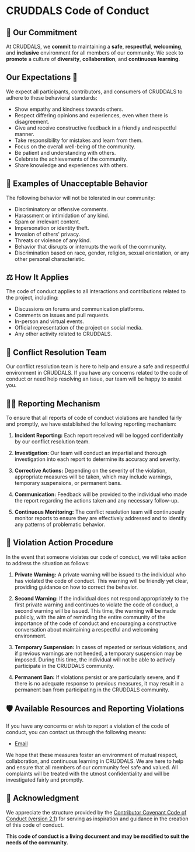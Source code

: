 # CRUDDALS Code of Conduct

## 👥 Our Commitment 

At CRUDDALS, we **commit** to maintaining a **safe**, **respectful**, **welcoming**, and **inclusive** environment for all members of our community. We seek to **promote** a culture of **diversity**, **collaboration**, and **continuous learning**.

## Our Expectations 📜

We expect all participants, contributors, and consumers of CRUDDALS to adhere to these behavioral standards:

- Show empathy and kindness towards others.
- Respect differing opinions and experiences, even when there is disagreement.
- Give and receive constructive feedback in a friendly and respectful manner.
- Take responsibility for mistakes and learn from them.
- Focus on the overall well-being of the community.
- Be patient and understanding with others.
- Celebrate the achievements of the community.
- Share knowledge and experiences with others.

## 🚫 Examples of Unacceptable Behavior 

The following behavior will not be tolerated in our community:

- Discriminatory or offensive comments.
- Harassment or intimidation of any kind.
- Spam or irrelevant content.
- Impersonation or identity theft.
- Invasion of others' privacy.
- Threats or violence of any kind.
- Behavior that disrupts or interrupts the work of the community.
- Discrimination based on race, gender, religion, sexual orientation, or any other personal characteristic.

## ⚖️ How It Applies 

The code of conduct applies to all interactions and contributions related to the project, including:

- Discussions on forums and communication platforms.
- Comments on issues and pull requests.
- In-person and virtual events.
- Official representation of the project on social media.
- Any other activity related to CRUDDALS.

## 🤝 Conflict Resolution Team  

Our conflict resolution team is here to help and ensure a safe and respectful environment in CRUDDALS. If you have any concerns related to the code of conduct or need help resolving an issue, our team will be happy to assist you.

## 🕵️‍♂️ Reporting Mechanism 

To ensure that all reports of code of conduct violations are handled fairly and promptly, we have established the following reporting mechanism:

1. **Incident Reporting:** Each report received will be logged confidentially by our conflict resolution team.

2. **Investigation:** Our team will conduct an impartial and thorough investigation into each report to determine its accuracy and severity.

3. **Corrective Actions:** Depending on the severity of the violation, appropriate measures will be taken, which may include warnings, temporary suspensions, or permanent bans.

4. **Communication:** Feedback will be provided to the individual who made the report regarding the actions taken and any necessary follow-up.

5. **Continuous Monitoring:** The conflict resolution team will continuously monitor reports to ensure they are effectively addressed and to identify any patterns of problematic behavior.

## 🚨 Violation Action Procedure 

In the event that someone violates our code of conduct, we will take action to address the situation as follows:

1. **Private Warning:** A private warning will be issued to the individual who has violated the code of conduct. This warning will be friendly yet clear, providing guidance on how to correct the behavior.

2. **Second Warning:** If the individual does not respond appropriately to the first private warning and continues to violate the code of conduct, a second warning will be issued. This time, the warning will be made publicly, with the aim of reminding the entire community of the importance of the code of conduct and encouraging a constructive conversation about maintaining a respectful and welcoming environment.

3. **Temporary Suspension:** In cases of repeated or serious violations, and if previous warnings are not heeded, a temporary suspension may be imposed. During this time, the individual will not be able to actively participate in the CRUDDALS community.

4. **Permanent Ban:** If violations persist or are particularly severe, and if there is no adequate response to previous measures, it may result in a permanent ban from participating in the CRUDDALS community.

## 🛡️ Available Resources and Reporting Violations 

If you have any concerns or wish to report a violation of the code of conduct, you can contact us through the following means:

- [Email](mailto:Juanjcardona13@gmail.com)

We hope that these measures foster an environment of mutual respect, collaboration, and continuous learning in CRUDDALS. We are here to help and ensure that all members of our community feel safe and valued. All complaints will be treated with the utmost confidentiality and will be investigated fairly and promptly.

## 🙏 Acknowledgment 

We appreciate the structure provided by the [Contributor Covenant Code of Conduct (version 2.1)](https://www.contributor-covenant.org/version/2/1/code_of_conduct/code_of_conduct.md) for serving as inspiration and guidance in the creation of this code of conduct.

**This code of conduct is a living document and may be modified to suit the needs of the community.**
